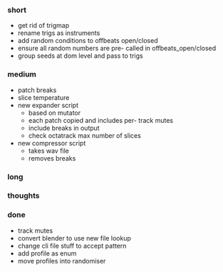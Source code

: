 ### short

- get rid of trigmap
- rename trigs as instruments
- add random conditions to offbeats open/closed
- ensure all random numbers are pre- called in offbeats_open/closed
- group seeds at dom level and pass to trigs

### medium

- patch breaks
- slice temperature
- new expander script
  - based on mutator
  - each patch copied and includes per- track mutes
  - include breaks in output
  - check octatrack max number of slices
- new compressor script
  - takes wav file
  - removes breaks

### long

### thoughts

### done

- track mutes
- convert blender to use new file lookup
- change cli file stuff to accept pattern
- add profile as enum
- move profiles into randomiser
